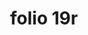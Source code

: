 ---
layout: edition
title: folio 19r
manuscript: Turin, Biblioteca Nazionale, MS N.III.19
sigla: T
iip: t0019r.tif
milestone: 37
---